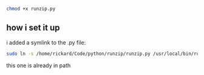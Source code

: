 

```bash
chmod +x runzip.py
```


## how i set it up

i added a symlink to the .py file:


```bash
sudo ln -s /home/rickard/Code/python/runzip/runzip.py /usr/local/bin/runzip
```

this one is already in path